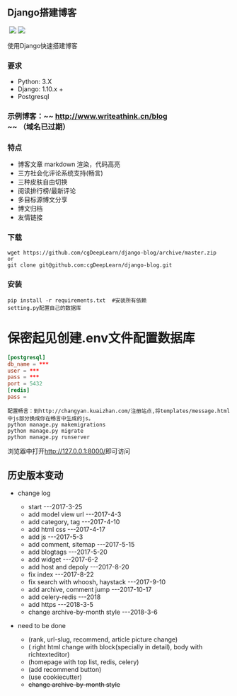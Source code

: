## Django搭建博客
  [![](https://img.shields.io/badge/Django-1.10-green.svg)](http://www.writeathink.cn/blog/)
[![](https://img.shields.io/badge/Powered%20by-@cgDeepLearn-blue.svg)](http://www.writeathink.cn/blog/)

使用Django快速搭建博客

### 要求

* Python: 3.X
* Django: 1.10.x +
* Postgresql

### 示例博客：~~ <http://www.writeathink.cn/blog> ~~ （域名已过期）

### 特点

* 博客文章 markdown 渲染，代码高亮
* 三方社会化评论系统支持(畅言)
* 三种皮肤自由切换
* 阅读排行榜/最新评论
* 多目标源博文分享
* 博文归档
* 友情链接

### 下载

```
wget https://github.com/cgDeepLearn/django-blog/archive/master.zip
or
git clone git@github.com:cgDeepLearn/django-blog.git
```

### 安装

```shell
pip install -r requirements.txt  #安装所有依赖
setting.py配置自己的数据库
```

# 保密起见创建.env文件配置数据库

```conf
[postgresql]
db_name = ***
user = ***
pass = ***
port = 5432
[redis]
pass =
```

```
配置畅言：到http://changyan.kuaizhan.com/注册站点,将templates/message.html中js部分换成你在畅言中生成的js。
python manage.py makemigrations 
python manage.py migrate
python manage.py runserver
```

浏览器中打开<http://127.0.0.1:8000/>即可访问

## 历史版本变动

* change log
  * start    ---2017-3-25
  * add model view url    ---2017-4-3
  * add category, tag  ---2017-4-10
  * add html css ---2017-4-17
  * add js  ---2017-5-3
  * add comment, sitemap  ---2017-5-15
  * add blogtags  ---2017-5-20
  * add widget  ---2017-6-2
  * add host and depoly  ---2017-8-20
  * fix index  ---2017-8-22
  * fix search with whoosh, haystack ---2017-9-10
  * add archive, comment jump ---2017-10-17
  * add celery-redis  ---2018
  * add https  ---2018-3-5
  * change archive-by-month style  ---2018-3-6

* need to be done
  * (rank, url-slug, recommend, article picture change)
  * ( right html change with block(specially in detail), body with richtexteditor)
  * (homepage with top list, redis, celery)
  * (add recommend button)
  * (use cookiecutter)
  * ~~change archive-by-month style~~
